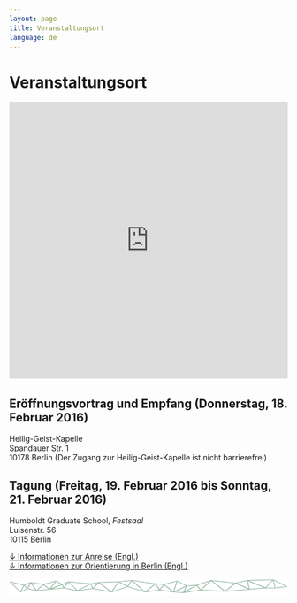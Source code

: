 ```yaml
---
layout: page
title: Veranstaltungsort
language: de
---
```


# Veranstaltungsort

<iframe width="100%" height="500px" frameBorder="0" src="https://a.tiles.mapbox.com/v4/frau-sabine.o0557fei.html?access_token=pk.eyJ1IjoiZnJhdS1zYWJpbmUiLCJhIjoiY2lnNm9saHZ4MGhkb3ZsbTZ5eXkwMXRhMSJ9.YNRk22lOO3ngLgUvJQovCg"></iframe>

## Eröffnungsvortrag und Empfang (Donnerstag, 18. Februar 2016)   
Heilig-Geist-Kapelle    
Spandauer Str. 1   
10178 Berlin 
(Der Zugang zur Heilig-Geist-Kapelle ist nicht barrierefrei)

## Tagung (Freitag, 19. Februar 2016 bis Sonntag, 21. Februar 2016)  
Humboldt Graduate School, *Festsaal*   
Luisenstr. 56   
10115 Berlin

<a href="../files/Conf_GettingHere_Web.pdf" class="download">↓ Informationen zur Anreise (Engl.)</a><br>
<a href = "../files/Conf_GettingAround_Web.pdf" class="download">↓ Informationen zur Orientierung in Berlin (Engl.)</a>

![Separator](../images/separator.png)
